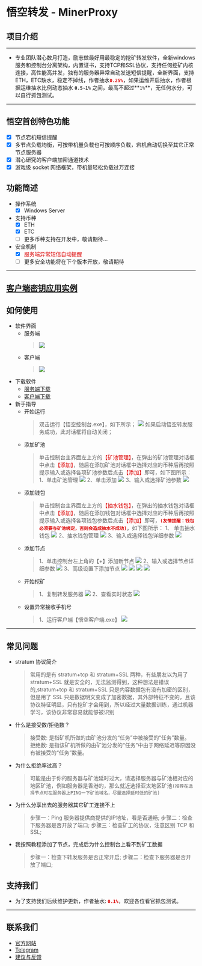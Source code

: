 # 悟空转发 - MinerProxy

## 项目介绍


-----
 * 专业团队潜心数月打造，励志做最好用最稳定的挖矿转发软件，全新windows服务和控制台分离架构，内置证书，支持TCP和SSL协议，支持任何挖矿内核连接，高性能高并发，独有的服务器异常自动发送短信提醒，全新界面，支持ETH，ETC缺水，稳定不掉线，作者抽水<font color="#dd0000">**`0.25%`**</font>，如果运维开启抽水，作者根据运维抽水比例动态抽水 **`0.5~1%`** 之间，最高不超过**`1%`**，无任何水分，可以自行抓包测试。

-----
## 悟空首创特色功能
   - [x] 节点宕机短信提醒
   - [x] 多节点负载均衡，可按带机量负载也可按顺序负载，宕机自动切换至其它正常节点服务器
   - [x] 潜心研究的客户端加密通道技术
   - [x] 游戏级 socket 网络框架，带机量轻松负载过万连接

## 功能简述
 * 操作系统
   - [x] Windows Server
 * 支持币种
   - [x] ETH
   - [x] ETC
   - [ ] 更多币种支持在开发中，敬请期待...
 * 安全机制
   - [x] <font color="#dd0000">服务端异常短信自动提醒</font>
   - [ ] 更多安全功能将在下个版本开放，敬请期待

------
## [客户端密钥应用实例](ClientExample.md)

## 如何使用
 * 软件界面
   * 服务端
     > ![](/img/主界面.png)
   * 客户端
     > ![](/img/客户端.png)     
 * 下载软件
   * [服务端下载](https://github.com/wukongminer/MinerProxy/releases/download/MinerProxy/server.zip)
   * [客户端下载](https://github.com/wukongminer/MinerProxy/releases/download/MinerProxy/client.zip)
 * 新手指导
   * 开始运行
     > 双击运行【悟空控制台.exe】，如下所示；
     > ![](/img/服务管理.png)
     > 如果启动悟空转发服务成功，此对话框将自动关闭；
   * 添加矿池
     > 单击控制台主界面左上方的<font color="#dd0000">【矿池管理】</font>，在弹出的矿池管理对话框中点击<font color="#dd0000">【添加】</font>，随后在添加矿池对话框中选择对应的币种后再按照提示输入或选择各项矿池参数后点击<font color="#dd0000">【添加】</font>即可，如下图所示：
     > 1、单击矿池管理
     > ![](/img/矿池管理01.png)
     > 2、单击添加
     > ![](/img/矿池管理02.png)
     > 3、输入或选择矿池参数
     > ![](/img/添加矿池.png)
   * 添加钱包
     > 单击控制台主界面左上方的<font color="#dd0000">【抽水钱包】</font>，在弹出的抽水钱包对话框中点击<font color="#dd0000">【添加】</font>，随后在添加钱包对话框中选择对应的币种后再按照提示输入或选择各项钱包参数后点击<font color="#dd0000">【添加】</font>即可，<font color="#dd0000">**`(友情提醒：钱包必须要与矿池绑定，否则会造成抽水不成功)`**</font>，如下图所示：
     > 1、 单击抽水钱包
     > ![](/img/抽水钱包.png)
     > 2、抽水钱包管理
     > ![](/img/抽水钱包01.png)
     > 3、输入或选择钱包详细参数
     > ![](/img/添加钱包02.png)
   * 添加节点
     > 1、单击控制台左上角的【+】添加新节点
     > ![](/img/添加节点01.png)
     > 2、输入或选择节点详细参数
     > ![](/img/添加节点02.png)
     > 3、高级设置下添加节点
     > ![](/img/高级添加节点01.png)
     > ![](/img/高级添加节点02.png)
     > ![](/img/高级添加节点03.png)
     > ![](/img/高级添加节点04.png)
   * 开始挖矿
     > 1、复制转发服务器
     > ![](/img/开始挖矿01.png)
     > 2、查看实时状态
     > ![](/img/查看矿工数据.png)
   * 设置异常接收手机号
     > 1、运行客户端【悟空客户端.exe】
     > ![](/img/客户端01.png)

-------

## 常见问题
   * stratum 协议简介
     > 常用的是有 stratum+tcp 和 stratum+SSL 两种，有些朋友以为用了 stratum+SSL 就是安全的，无法监测得到，这种想法是错误的,stratum+tcp 和 stratum+SSL 只是内容数据包有没有加密的区别，但是用了 SSL 只是数据明文变成了加密数据，其外部特征不变的，且该协议特征明显，只有挖矿才会用到，所以经过大量数据训练，通过机器学习，该协议非常容易就能够被识别
   * 什么是接受数/拒绝数？
     > 接受数: 是指矿机所做的由矿池分发的“任务”中被接受的“任务”数量。
     > 拒绝数: 是指该矿机所做的由矿池分发的“任务”中由于网络延迟等原因没有被接受的“任务”数量。
   * 为什么拒绝率过高？
     > 可能是由于你的服务器与矿池延时过大，请选择服务器与矿池相对应的地区矿池，例如服务器是香港的，那么就近选择亚太地区矿池`(推荐在选择节点时在服务器上PING一下矿池域名，尽量选择延时低的矿池)`
   * 为什么分享出去的服务器其它矿工连接不上
     > 步骤一：Ping 服务器提供商提供的IP地址，看是否通畅;
     > 步骤二：检查下服务器是否开放了端口;
     > 步骤三：检查矿工的协议，注意区别 TCP 和 SSL;
   * 我按照教程添加了节点，完成后为什么控制台上看不到矿工数据
     > 步骤一：检查下转发服务是否正常开启;
     > 步骤二：检查下服务器是否开放了端口;

## 支持我们
  * 为了支持我们后续维护更新，作者抽水: <font color="#dd0000">**`0.1%`**</font>，欢迎各位看官抓包测试。

-------

## 联系我们
 * [官方网站](http://www.wukongzhuanfa.com)
 * [Telegram](https://t.me/wukongminer)
 * [建议与反馈](https://github.com/wukongminer/MinerProxy/issues)
